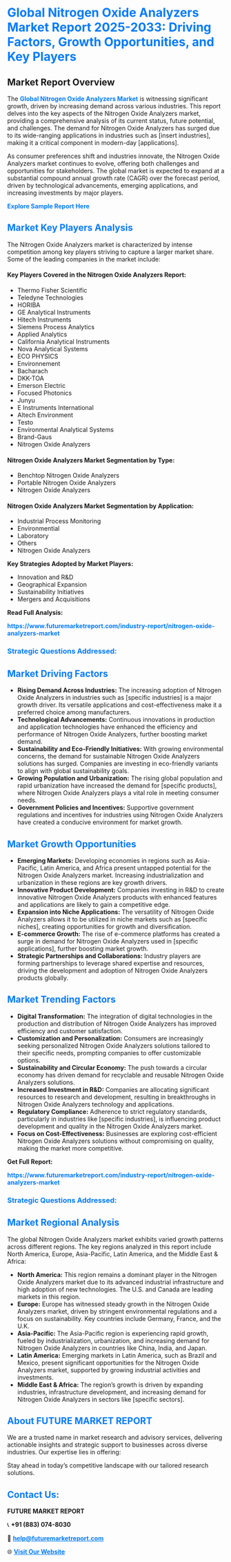 <h1 style="color: #007BFF;">Global Nitrogen Oxide Analyzers Market Report 2025-2033: Driving Factors, Growth Opportunities, and Key Players</h1>

<section id="overview">
<h2>Market Report Overview</h2>
<p>The <a href="https://www.futuremarketreport.com/industry-report/nitrogen-oxide-analyzers-market" style="color: #007BFF; text-decoration: none;"><strong>Global Nitrogen Oxide Analyzers Market</strong></a> is witnessing significant growth, driven by increasing demand across various industries. This report delves into the key aspects of the Nitrogen Oxide Analyzers market, providing a comprehensive analysis of its current status, future potential, and challenges. The demand for Nitrogen Oxide Analyzers has surged due to its wide-ranging applications in industries such as [insert industries], making it a critical component in modern-day [applications].</p>
<p>As consumer preferences shift and industries innovate, the Nitrogen Oxide Analyzers market continues to evolve, offering both challenges and opportunities for stakeholders. The global market is expected to expand at a substantial compound annual growth rate (CAGR) over the forecast period, driven by technological advancements, emerging applications, and increasing investments by major players.</p>
</section>

<section id="overview">
<p><a href="https://www.futuremarketreport.com/request-sample/reportId=99729" style="color: #007BFF; text-decoration: none;"><strong>Explore Sample Report Here</strong></a></p>
</section>

<section id="key-players">
<h2 style="color: #007BFF;">Market Key Players Analysis</h2>
<p>The Nitrogen Oxide Analyzers market is characterized by intense competition among key players striving to capture a larger market share. Some of the leading companies in the market include:</p>
<h4>Key Players Covered in the Nitrogen Oxide Analyzers Report:</h4>
<ul><li>Thermo Fisher Scientific</li><li>Teledyne Technologies</li><li>HORIBA</li><li>GE Analytical Instruments</li><li>Hitech Instruments</li><li>Siemens Process Analytics</li><li>Applied Analytics</li><li>California Analytical Instruments</li><li>Nova Analytical Systems</li><li>ECO PHYSICS</li><li>Environnement</li><li>Bacharach</li><li>DKK-TOA</li><li>Emerson Electric</li><li>Focused Photonics</li><li>Junyu</li><li>E Instruments International</li><li>Altech Environment</li><li>Testo</li><li>Environmental Analytical Systems</li><li>Brand-Gaus</li><li>Nitrogen Oxide Analyzers</li></ul>
<h4>Nitrogen Oxide Analyzers Market Segmentation by Type:</h4>
<ul><li>Benchtop Nitrogen Oxide Analyzers</li><li>Portable Nitrogen Oxide Analyzers</li><li>Nitrogen Oxide Analyzers</li></ul>

<h4>Nitrogen Oxide Analyzers Market Segmentation by Application:</h4>
<ul><li>Industrial Process Monitoring</li><li>Environmential</li><li>Laboratory</li><li>Others</li><li>Nitrogen Oxide Analyzers</li></ul>
<p><strong>Key Strategies Adopted by Market Players:</strong></p>
<ul>
<li>Innovation and R&D</li>
<li>Geographical Expansion</li>
<li>Sustainability Initiatives</li>
<li>Mergers and Acquisitions</li>
</ul>
</section>

<section>
<p><strong>Read Full Analysis: </strong></p><a href="https://www.futuremarketreport.com/industry-report/nitrogen-oxide-analyzers-market" style="color: #007BFF; text-decoration: none;"><strong>https://www.futuremarketreport.com/industry-report/nitrogen-oxide-analyzers-market</strong></a>
<h3 style="color: #007BFF;">Strategic Questions Addressed:</h3>
</section>

<section id="driving-factors">
<h2 style="color: #007BFF;">Market Driving Factors</h2>
<ul>
<li><strong>Rising Demand Across Industries:</strong> The increasing adoption of Nitrogen Oxide Analyzers in industries such as [specific industries] is a major growth driver. Its versatile applications and cost-effectiveness make it a preferred choice among manufacturers.</li>
<li><strong>Technological Advancements:</strong> Continuous innovations in production and application technologies have enhanced the efficiency and performance of Nitrogen Oxide Analyzers, further boosting market demand.</li>
<li><strong>Sustainability and Eco-Friendly Initiatives:</strong> With growing environmental concerns, the demand for sustainable Nitrogen Oxide Analyzers solutions has surged. Companies are investing in eco-friendly variants to align with global sustainability goals.</li>
<li><strong>Growing Population and Urbanization:</strong> The rising global population and rapid urbanization have increased the demand for [specific products], where Nitrogen Oxide Analyzers plays a vital role in meeting consumer needs.</li>
<li><strong>Government Policies and Incentives:</strong> Supportive government regulations and incentives for industries using Nitrogen Oxide Analyzers have created a conducive environment for market growth.</li>
</ul>
</section>

<section id="growth-opportunities">
<h2 style="color: #007BFF;">Market Growth Opportunities</h2>
<ul>
<li><strong>Emerging Markets:</strong> Developing economies in regions such as Asia-Pacific, Latin America, and Africa present untapped potential for the Nitrogen Oxide Analyzers market. Increasing industrialization and urbanization in these regions are key growth drivers.</li>
<li><strong>Innovative Product Development:</strong> Companies investing in R&D to create innovative Nitrogen Oxide Analyzers products with enhanced features and applications are likely to gain a competitive edge.</li>
<li><strong>Expansion into Niche Applications:</strong> The versatility of Nitrogen Oxide Analyzers allows it to be utilized in niche markets such as [specific niches], creating opportunities for growth and diversification.</li>
<li><strong>E-commerce Growth:</strong> The rise of e-commerce platforms has created a surge in demand for Nitrogen Oxide Analyzers used in [specific applications], further boosting market growth.</li>
<li><strong>Strategic Partnerships and Collaborations:</strong> Industry players are forming partnerships to leverage shared expertise and resources, driving the development and adoption of Nitrogen Oxide Analyzers products globally.</li>
</ul>
</section>

<section id="trending-factors">
<h2 style="color: #007BFF;">Market Trending Factors</h2>
<ul>
<li><strong>Digital Transformation:</strong> The integration of digital technologies in the production and distribution of Nitrogen Oxide Analyzers has improved efficiency and customer satisfaction.</li>
<li><strong>Customization and Personalization:</strong> Consumers are increasingly seeking personalized Nitrogen Oxide Analyzers solutions tailored to their specific needs, prompting companies to offer customizable options.</li>
<li><strong>Sustainability and Circular Economy:</strong> The push towards a circular economy has driven demand for recyclable and reusable Nitrogen Oxide Analyzers solutions.</li>
<li><strong>Increased Investment in R&D:</strong> Companies are allocating significant resources to research and development, resulting in breakthroughs in Nitrogen Oxide Analyzers technology and applications.</li>
<li><strong>Regulatory Compliance:</strong> Adherence to strict regulatory standards, particularly in industries like [specific industries], is influencing product development and quality in the Nitrogen Oxide Analyzers market.</li>
<li><strong>Focus on Cost-Effectiveness:</strong> Businesses are exploring cost-efficient Nitrogen Oxide Analyzers solutions without compromising on quality, making the market more competitive.</li>
</ul>
</section>

<section>
<p><strong>Get Full Report: </strong></p><a href="https://www.futuremarketreport.com/industry-report/nitrogen-oxide-analyzers-market" style="color: #007BFF; text-decoration: none;"><strong>https://www.futuremarketreport.com/industry-report/nitrogen-oxide-analyzers-market</strong></a>
<h3 style="color: #007BFF;">Strategic Questions Addressed:</h3>
</section>


<section id="regional-analysis">
<h2 style="color: #007BFF;">Market Regional Analysis</h2>
<p>The global Nitrogen Oxide Analyzers market exhibits varied growth patterns across different regions. The key regions analyzed in this report include North America, Europe, Asia-Pacific, Latin America, and the Middle East & Africa:</p>
<ul>
<li><strong>North America:</strong> This region remains a dominant player in the Nitrogen Oxide Analyzers market due to its advanced industrial infrastructure and high adoption of new technologies. The U.S. and Canada are leading markets in this region.</li>
<li><strong>Europe:</strong> Europe has witnessed steady growth in the Nitrogen Oxide Analyzers market, driven by stringent environmental regulations and a focus on sustainability. Key countries include Germany, France, and the U.K.</li>
<li><strong>Asia-Pacific:</strong> The Asia-Pacific region is experiencing rapid growth, fueled by industrialization, urbanization, and increasing demand for Nitrogen Oxide Analyzers in countries like China, India, and Japan.</li>
<li><strong>Latin America:</strong> Emerging markets in Latin America, such as Brazil and Mexico, present significant opportunities for the Nitrogen Oxide Analyzers market, supported by growing industrial activities and investments.</li>
<li><strong>Middle East & Africa:</strong> The region’s growth is driven by expanding industries, infrastructure development, and increasing demand for Nitrogen Oxide Analyzers in sectors like [specific sectors].</li>
</ul>
</section>

<footer>
<h2 style="color: #007BFF;">About FUTURE MARKET REPORT</h2>
<p>We are a trusted name in market research and advisory services, delivering actionable insights and strategic support to businesses across diverse industries. Our expertise lies in offering:</p>

<p>Stay ahead in today’s competitive landscape with our tailored research solutions.</p>

<h2 style="color: #007BFF;">Contact Us:</h2>
<p><strong>FUTURE MARKET REPORT</strong></p>
<p>📞 <strong>+91 (883) 074-8030</strong></p>
<p>📧 <strong><a href="mailto:help@futuremarketreport.com" style="color: #007BFF;">help@futuremarketreport.com</a></strong></p>
<p>🌐 <strong><a href="https://www.futuremarketreport.com/" style="color: #007BFF;">Visit Our Website</a></strong></p>
</footer>